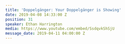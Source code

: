 ```yaml
---
title: 'Doppelgänger: Your Doppelgänger is Showing'
date: 2019-04-08 14:33:00 Z
position: 31
speaker: Ethan Harrington
media: https://www.youtube.com/embed/SsdqvkShSjU
message_date: 2019-04-11 04:00:00 Z
---
```


